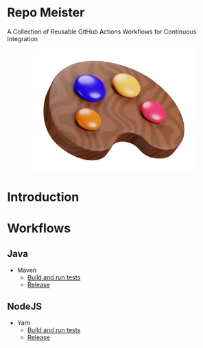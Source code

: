 # Repo Meister

A Collection of Reusable GitHub Actions Workflows for Continuous Integration

<div align="center">
  <img src="docs/repo-meister-logo.png" width="384"/>
</div>

# Introduction

# Workflows

## Java

- Maven
  - [Build and run tests](docs/workflows/java/maven/build-and-run-tests.md)
  - [Release](docs/workflows/java/maven/release.md)

## NodeJS

- Yarn
  - [Build and run tests](docs/workflows/nodejs/yarn/build-and-run-tests.md)
  - [Release](docs/workflows/nodejs/yarn/release.md)
